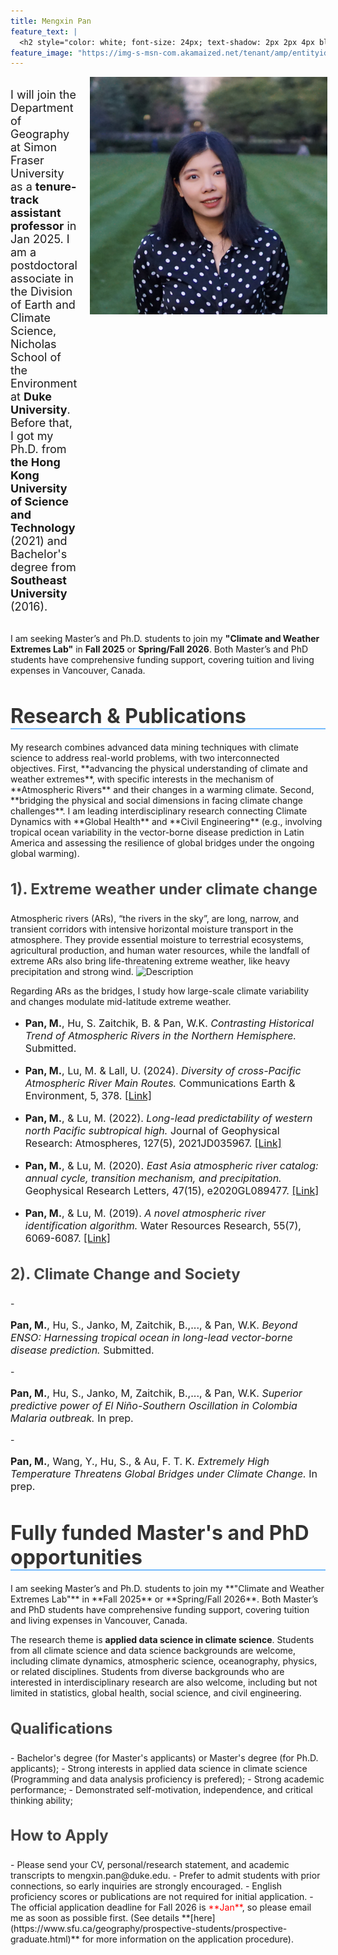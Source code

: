 ```yaml
---
title: Mengxin Pan
feature_text: |
  <h2 style="color: white; font-size: 24px; text-shadow: 2px 2px 4px black;">Facing climate change challenges with scientific knowledge and practical solutions</h2>
feature_image: "https://img-s-msn-com.akamaized.net/tenant/amp/entityid/AA1sVMRr.img?w=800&h=400&m=6"
---
```


<div style="display: flex; align-items: start;">
    <div style="font-size: 18px; flex: 1;"> <!-- Added flex: 1 for text -->
        <p>I will join the Department of Geography at Simon Fraser University as a <strong>tenure-track assistant professor</strong> in Jan 2025. I am a postdoctoral associate in the Division of Earth and Climate Science, Nicholas School of the Environment at <strong>Duke University</strong>. Before that, I got my Ph.D. from <strong>the Hong Kong University of Science and Technology</strong> (2021) and Bachelor's degree from <strong>Southeast University</strong> (2016).</p>
    </div>
    <img src="https://github.com/panmengxin/mengxin_pan/blob/main/assets/IMG_0099.jpg?raw=true" width="380" height="380" style="margin-left: 20px;"> <!-- Changed margin-right to margin-left -->
</div>


  I am seeking Master’s and Ph.D. students to join my **"Climate and Weather Extremes Lab"** in **Fall 2025** or **Spring/Fall 2026**. Both Master’s and PhD students have comprehensive funding support, covering tuition and living expenses in Vancouver, Canada.


<h2 style="font-size: 32px; color: #333; margin-bottom: 20px; border-bottom: 2px solid #75bbfd;">Research & Publications</h2>
My research combines advanced data mining techniques with climate science to address real-world problems, with two interconnected objectives. First, **advancing the physical understanding of climate and weather extremes**, with specific interests in the mechanism of **Atmospheric Rivers** and their changes in a warming climate. Second, **bridging the physical and social dimensions in facing climate change challenges**. I am leading interdisciplinary research connecting Climate Dynamics with **Global Health** and **Civil Engineering** (e.g., involving tropical ocean variability in the vector-borne disease prediction in Latin America and assessing the resilience of global bridges under the ongoing global warming).

<h3 style="font-size: 24px; color: #444;">1). Extreme weather under climate change </h3>
Atmospheric rivers (ARs), “the rivers in the sky”, are long, narrow, and transient corridors with intensive horizontal moisture transport in the atmosphere. They provide essential moisture to terrestrial ecosystems, agricultural production, and human water resources, while the landfall of extreme ARs also bring life-threatening extreme weather, like heavy precipitation and strong wind.

<img src="path/to/your/animation.gif" alt="Description" width="500" height="300">

Regarding ARs as the bridges, I study how large-scale climate variability and changes modulate mid-latitude extreme weather. 



- <p style="font-size: 16px;"><strong>Pan, M.</strong>, Hu, S. Zaitchik, B. & Pan, W.K. <em>Contrasting Historical Trend of Atmospheric Rivers in the Northern Hemisphere.</em> Submitted.</p>
- <p style="font-size: 16px;"> <strong>Pan, M.</strong>, Lu, M. & Lall, U. (2024). <em>Diversity of cross-Pacific Atmospheric River Main Routes.</em> Communications Earth & Environment, 5, 378. <a href="https://doi.org/10.1038/s43247-024-01552-y">[Link]</a></p>
- <p style="font-size: 16px;"> <strong>Pan, M.</strong>, & Lu, M. (2022). <em>Long-lead predictability of western north Pacific subtropical high.</em> Journal of Geophysical Research: Atmospheres, 127(5), 2021JD035967. <a href="https://doi.org/10.1029/2021JD035967">[Link]</a></p>
- <p style="font-size: 16px;"> <strong>Pan, M.</strong>, & Lu, M. (2020). <em>East Asia atmospheric river catalog: annual cycle, transition mechanism, and precipitation.</em> Geophysical Research Letters, 47(15), e2020GL089477. <a href="https://doi.org/10.1029/2020GL089477">[Link]</a></p>
- <p style="font-size: 16px;"> <strong>Pan, M.</strong>, & Lu, M. (2019). <em>A novel atmospheric river identification algorithm.</em> Water Resources Research, 55(7), 6069-6087. <a href="https://doi.org/10.1029/2018WR024407">[Link]</a></p>


<h3 style="font-size: 24px; color: #444;">2). Climate Change and Society </h3>
- <p style="font-size: 16px;"><strong>Pan, M.</strong>, Hu, S., Janko, M, Zaitchik, B.,..., & Pan, W.K. <em>Beyond ENSO: Harnessing tropical ocean in long-lead vector-borne disease prediction.</em> Submitted.</p>
- <p style="font-size: 16px;"><strong>Pan, M.</strong>, Hu, S., Janko, M, Zaitchik, B.,..., & Pan, W.K. <em>Superior predictive power of El Niño-Southern Oscillation in Colombia Malaria outbreak.</em> In prep.</p>
- <p style="font-size: 16px;"><strong>Pan, M.</strong>, Wang, Y., Hu, S., & Au, F. T. K. <em>Extremely High Temperature Threatens Global Bridges under Climate Change.</em> In prep.</p>


<h2 style="font-size: 32px; color: #333; margin-bottom: 20px; border-bottom: 2px solid #75bbfd;">Fully funded Master's and PhD opportunities</h2>
I am seeking Master’s and Ph.D. students to join my **"Climate and Weather Extremes Lab"** in **Fall 2025** or **Spring/Fall 2026**. Both Master’s and PhD students have comprehensive funding support, covering tuition and living expenses in Vancouver, Canada.

The research theme is **applied data science in climate science**. Students from all climate science and data science backgrounds are welcome, including climate dynamics, atmospheric science, oceanography, physics, or related disciplines. Students from diverse backgrounds who are interested in interdisciplinary research are also welcome, including but not limited in statistics, global health, social science, and civil engineering. 

<h3 style="font-size: 24px; color: #444;">Qualifications</h3>
- Bachelor's degree (for Master's applicants) or Master's degree (for Ph.D. applicants); 
- Strong interests in applied data science in climate science (Programming and data analysis proficiency is prefered);
- Strong academic performance;
- Demonstrated self-motivation, independence, and critical thinking ability;

<h3 style="font-size: 24px; color: #444;">How to Apply</h3>
- Please send your CV, personal/research statement, and academic transcripts to mengxin.pan@duke.edu.
- Prefer to admit students with prior connections, so early inquiries are strongly encouraged.
- English proficiency scores or publications are not required for initial application.
- The official application deadline for Fall 2026 is <span style="color: #FF0000;">**Jan**</span>, so please email me as soon as possible first.
(See details **[here](https://www.sfu.ca/geography/prospective-students/prospective-graduate.html)** for more information on the application procedure).

